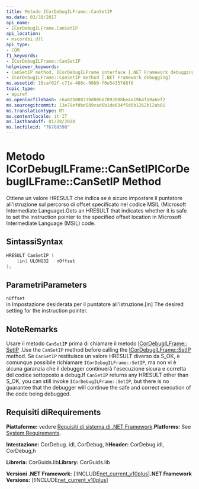 ```yaml
---
title: Metodo ICorDebugILFrame::CanSetIP
ms.date: 03/30/2017
api_name:
- ICorDebugILFrame.CanSetIP
api_location:
- mscordbi.dll
api_type:
- COM
f1_keywords:
- ICorDebugILFrame::CanSetIP
helpviewer_keywords:
- CanSetIP method, ICorDebugILFrame interface [.NET Framework debugging]
- ICorDebugILFrame::CanSetIP method [.NET Framework debugging]
ms.assetid: 16caf02f-c71e-486c-90b0-f0e54357d8f0
topic_type:
- apiref
ms.openlocfilehash: c6a02b080739d00667893008be4a19b4fa9a6ef2
ms.sourcegitcommit: 13e79efdbd589cad6b1de634f5d6b1262b12ab01
ms.translationtype: MT
ms.contentlocale: it-IT
ms.lasthandoff: 01/28/2020
ms.locfileid: "76788598"
---
```

# <a name="icordebugilframecansetip-method"></a><span data-ttu-id="dce12-102">Metodo ICorDebugILFrame::CanSetIP</span><span class="sxs-lookup"><span data-stu-id="dce12-102">ICorDebugILFrame::CanSetIP Method</span></span>
<span data-ttu-id="dce12-103">Ottiene un valore HRESULT che indica se è sicuro impostare il puntatore all'istruzione sul percorso di offset specificato nel codice MSIL (Microsoft Intermediate Language).</span><span class="sxs-lookup"><span data-stu-id="dce12-103">Gets an HRESULT that indicates whether it is safe to set the instruction pointer to the specified offset location in Microsoft Intermediate Language (MSIL) code.</span></span>  
  
## <a name="syntax"></a><span data-ttu-id="dce12-104">Sintassi</span><span class="sxs-lookup"><span data-stu-id="dce12-104">Syntax</span></span>  
  
```cpp  
HRESULT CanSetIP (  
    [in] ULONG32   nOffset  
);  
```  
  
## <a name="parameters"></a><span data-ttu-id="dce12-105">Parametri</span><span class="sxs-lookup"><span data-stu-id="dce12-105">Parameters</span></span>  
 `nOffset`  
 <span data-ttu-id="dce12-106">in Impostazione desiderata per il puntatore all'istruzione.</span><span class="sxs-lookup"><span data-stu-id="dce12-106">[in] The desired setting for the instruction pointer.</span></span>  
  
## <a name="remarks"></a><span data-ttu-id="dce12-107">Note</span><span class="sxs-lookup"><span data-stu-id="dce12-107">Remarks</span></span>  
 <span data-ttu-id="dce12-108">Usare il metodo `CanSetIP` prima di chiamare il metodo [ICorDebugILFrame:: SetIP](icordebugilframe-setip-method.md) .</span><span class="sxs-lookup"><span data-stu-id="dce12-108">Use the `CanSetIP` method before calling the [ICorDebugILFrame::SetIP](icordebugilframe-setip-method.md) method.</span></span> <span data-ttu-id="dce12-109">Se `CanSetIP` restituisce un valore HRESULT diverso da S_OK, è comunque possibile richiamare `ICorDebugILFrame::SetIP`, ma non vi è alcuna garanzia che il debugger continuerà l'esecuzione sicura e corretta del codice sottoposto a debug.</span><span class="sxs-lookup"><span data-stu-id="dce12-109">If `CanSetIP` returns any HRESULT other than S_OK, you can still invoke `ICorDebugILFrame::SetIP`, but there is no guarantee that the debugger will continue the safe and correct execution of the code being debugged.</span></span>  
  
## <a name="requirements"></a><span data-ttu-id="dce12-110">Requisiti di</span><span class="sxs-lookup"><span data-stu-id="dce12-110">Requirements</span></span>  
 <span data-ttu-id="dce12-111">**Piattaforme:** vedere [Requisiti di sistema di .NET Framework](../../../../docs/framework/get-started/system-requirements.md).</span><span class="sxs-lookup"><span data-stu-id="dce12-111">**Platforms:** See [System Requirements](../../../../docs/framework/get-started/system-requirements.md).</span></span>  
  
 <span data-ttu-id="dce12-112">**Intestazione:** CorDebug. idl, CorDebug, h</span><span class="sxs-lookup"><span data-stu-id="dce12-112">**Header:** CorDebug.idl, CorDebug,h</span></span>  
  
 <span data-ttu-id="dce12-113">**Libreria:** CorGuids.lib</span><span class="sxs-lookup"><span data-stu-id="dce12-113">**Library:** CorGuids.lib</span></span>  
  
 <span data-ttu-id="dce12-114">**Versioni .NET Framework:** [!INCLUDE[net_current_v10plus](../../../../includes/net-current-v10plus-md.md)]</span><span class="sxs-lookup"><span data-stu-id="dce12-114">**.NET Framework Versions:** [!INCLUDE[net_current_v10plus](../../../../includes/net-current-v10plus-md.md)]</span></span>
